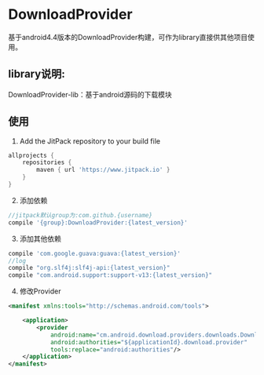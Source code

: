 DownloadProvider
========
基于android4.4版本的DownloadProvider构建，可作为library直接供其他项目使用。

library说明:
-----
DownloadProvider-lib：基于android源码的下载模块  

使用
-----
1. Add the JitPack repository to your build file  
```groovy
allprojects {
	repositories {
		maven { url 'https://www.jitpack.io' }
	}
}
```
2. 添加依赖  
```groovy  
//jitpack默认group为:com.github.{username}
compile '{group}:DownloadProvider:{latest_version}'
```

3. 添加其他依赖  
```groovy  
compile 'com.google.guava:guava:{latest_version}'  
//log  
compile "org.slf4j:slf4j-api:{latest_version}"  
compile "com.android.support:support-v13:{latest_version}"  
```
4. 修改Provider  
```xml  
<manifest xmlns:tools="http://schemas.android.com/tools">

    <application>
        <provider
            android:name="cm.android.download.providers.downloads.DownloadProvider"
            android:authorities="${applicationId}.download.provider"
            tools:replace="android:authorities"/>
    </application>
</manifest>
```

